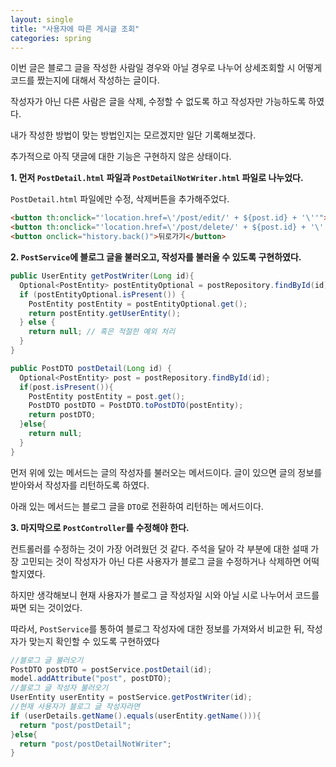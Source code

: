 ```yaml
---
layout: single
title: "사용자에 따른 게시글 조회"
categories: spring
---
```


이번 글은 블로그 글을 작성한 사람일 경우와 아닐 경우로 나누어 상세조회할 시 어떻게 코드를 짰는지에 대해서 작성하는 글이다. 

작성자가 아닌 다른 사람은 글을 삭제, 수정할 수 없도록 하고 작성자만 가능하도록 하였다.

내가 작성한 방법이 맞는 방법인지는 모르겠지만 일단 기록해보겠다.

추가적으로 아직 댓글에 대한 기능은 구현하지 않은 상태이다.

**1. 먼저 `PostDetail.html` 파일과 `PostDetailNotWriter.html` 파일로 나누었다.** 

`PostDetail.html` 파일에만 수정, 삭제버튼을 추가해주었다.

```html
<button th:onclick="'location.href=\'/post/edit/' + ${post.id} + '\''">수정하기</button>
<button th:onclick="'location.href=\'/post/delete/' + ${post.id} + '\''">삭제하기</button>
<button onclick="history.back()">뒤로가기</button>
```

**2. `PostService`에 블로그 글을 불러오고, 작성자를 불러올 수 있도록 구현하였다.**

```java
public UserEntity getPostWriter(Long id){
  Optional<PostEntity> postEntityOptional = postRepository.findById(id);
  if (postEntityOptional.isPresent()) {
    PostEntity postEntity = postEntityOptional.get();
    return postEntity.getUserEntity();
  } else {
    return null; // 혹은 적절한 예외 처리
  }
}

public PostDTO postDetail(Long id) {
  Optional<PostEntity> post = postRepository.findById(id);
  if(post.isPresent()){
    PostEntity postEntity = post.get();
    PostDTO postDTO = PostDTO.toPostDTO(postEntity);
    return postDTO;
  }else{
    return null;
  }
}
```

먼저 위에 있는 메서드는 글의 작성자를 불러오는 메서드이다. 글이 있으면 글의 정보를 받아와서 작성자를 리턴하도록 하였다.

아래 있는 메서드는 블로그 글을 `DTO`로 전환하여 리턴하는 메서드이다.

**3. 마지막으로 `PostController`를 수정해야 한다.**

컨트롤러를 수정하는 것이 가장 어려웠던 것 같다. 주석을 달아 각 부분에 대한 설때 가장 고민되는 것이 작성자가 아닌 다른 사용자가 블로그 글을 수정하거나 삭제하면 어떡할지였다. 

하지만 생각해보니 현재 사용자가 블로그 글 작성자일 시와 아닐 시로 나누어서 코드를 짜면 되는 것이었다.

따라서, `PostService`를 통하여 블로그 작성자에 대한 정보를 가져와서 비교한 뒤, 작성자가 맞는지 확인할 수 있도록 구현하였다

```java
//블로그 글 불러오기
PostDTO postDTO = postService.postDetail(id);
model.addAttribute("post", postDTO);
//블로그 글 작성자 불러오기
UserEntity userEntity = postService.getPostWriter(id);
//현재 사용자가 블로그 글 작성자라면
if (userDetails.getName().equals(userEntity.getName())){
  return "post/postDetail";
}else{
  return "post/postDetailNotWriter";
}
```
